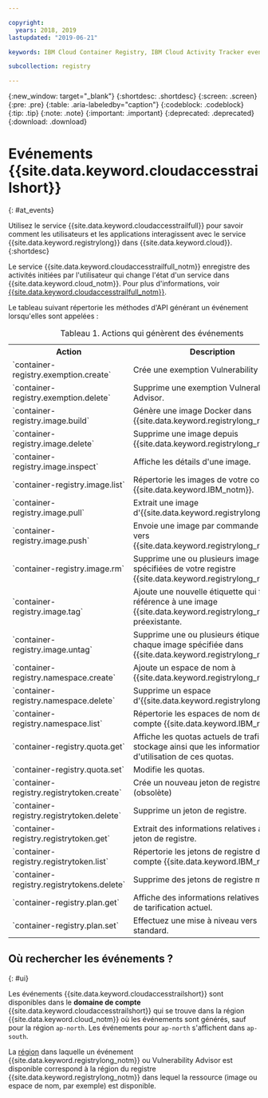 ```yaml
---

copyright:
  years: 2018, 2019
lastupdated: "2019-06-21"

keywords: IBM Cloud Container Registry, IBM Cloud Activity Tracker events, Activity Tracker events, events, track,

subcollection: registry

---
```


{:new_window: target="_blank"}
{:shortdesc: .shortdesc}
{:screen: .screen}
{:pre: .pre}
{:table: .aria-labeledby="caption"}
{:codeblock: .codeblock}
{:tip: .tip}
{:note: .note}
{:important: .important}
{:deprecated: .deprecated}
{:download: .download}

# Evénements {{site.data.keyword.cloudaccesstrailshort}}
{: #at_events}

Utilisez le service {{site.data.keyword.cloudaccesstrailfull}} pour savoir comment les utilisateurs et les applications interagissent avec le service {{site.data.keyword.registrylong}} dans {{site.data.keyword.cloud}}.
{:shortdesc}

Le service {{site.data.keyword.cloudaccesstrailfull_notm}} enregistre des activités initiées par l'utilisateur qui change l'état d'un service dans {{site.data.keyword.cloud_notm}}.
Pour plus d'informations, voir [{{site.data.keyword.cloudaccesstrailfull_notm}}](/docs/services/cloud-activity-tracker?topic=cloud-activity-tracker-getting-started#getting-started).

Le tableau suivant répertorie les méthodes d'API générant un événement lorsqu'elles sont appelées :

<table>
  <caption>Tableau 1. Actions qui génèrent des événements</caption>
  <tr>
    <th>Action</th>
	  <th>Description</th>
  </tr>
  <tr>
    <td>`container-registry.exemption.create`</td>
	  <td>Crée une exemption Vulnerability Advisor.</td>
  </tr>
  <tr>
    <td>`container-registry.exemption.delete`</td>
	  <td>Supprime une exemption Vulnerability Advisor.</td>
  </tr>
  <tr>
    <td>`container-registry.image.build`</td>
	  <td>Génère une image Docker dans {{site.data.keyword.registrylong_notm}}.</td>
  </tr>
  <tr>
    <td>`container-registry.image.delete`</td>
	  <td>Supprime une image depuis {{site.data.keyword.registrylong_notm}}.</td>
  </tr>
  <tr>
    <td>`container-registry.image.inspect`</td>
	  <td>Affiche les détails d'une image.</td>
  </tr>
  <tr>
    <td>`container-registry.image.list`</td>
	  <td>Répertorie les images de votre compte {{site.data.keyword.IBM_notm}}.</td>
  </tr>
  <tr>
    <td>`container-registry.image.pull`</td>
	  <td>Extrait une image d'{{site.data.keyword.registrylong_notm}}.</td>
  </tr>
  <tr>
    <td>`container-registry.image.push`</td>
	  <td>Envoie une image par commande push vers {{site.data.keyword.registrylong_notm}}.</td>
  </tr>
    <td>`container-registry.image.rm`</td>
	  <td>Supprime une ou plusieurs images spécifiées de votre registre {{site.data.keyword.registrylong_notm}}.</td>
  </tr>
  <tr>
    <td>`container-registry.image.tag`</td>
	  <td>Ajoute une nouvelle étiquette qui fait référence à une image {{site.data.keyword.registrylong_notm}} préexistante.</td>
  </tr>
   <tr>
    <td>`container-registry.image.untag`</td>
	  <td>Supprime une ou plusieurs étiquettes de chaque image spécifiée dans {{site.data.keyword.registrylong_notm}}.</td>
  </tr>
  <tr>
    <td>`container-registry.namespace.create`</td>
	  <td>Ajoute un espace de nom à {{site.data.keyword.registrylong_notm}}.</td>
  </tr>
  <tr>
    <td>`container-registry.namespace.delete`</td>
	  <td>Supprime un espace d'{{site.data.keyword.registrylong_notm}}.</td>
  </tr>
  <tr>
    <td>`container-registry.namespace.list`</td>
	  <td>Répertorie les espaces de nom de votre compte {{site.data.keyword.IBM_notm}}.</td>
  </tr>
  <tr>
    <td>`container-registry.quota.get`</td>
	  <td>Affiche les quotas actuels de trafic et de stockage ainsi que les informations d'utilisation de ces quotas.</td>
  </tr>
  <tr>
    <td>`container-registry.quota.set`</td>
	  <td>Modifie les quotas.</td>
  </tr>
  <tr>
    <td>`container-registry.registrytoken.create`</td>
	  <td>Crée un nouveau jeton de registre. (obsolète)</td>
  </tr>
  <tr>
    <td>`container-registry.registrytoken.delete`</td>
	  <td>Supprime un jeton de registre.</td>
  </tr>
  <tr>
    <td>`container-registry.registrytoken.get`</td>
	  <td>Extrait des informations relatives à un jeton de registre.</td>
  </tr>
  <tr>
    <td>`container-registry.registrytoken.list`</td>
	  <td>Répertorie les jetons de registre de votre compte {{site.data.keyword.IBM_notm}}.</td>
  </tr>
  <tr>
    <td>`container-registry.registrytokens.delete`</td>
	  <td>Supprime des jetons de registre multiples.</td>
  </tr>
  <tr>
    <td>`container-registry.plan.get`</td>
	  <td>Affiche des informations relatives au plan de tarification actuel.</td>
  </tr>
  <tr>
    <td>`container-registry.plan.set`</td>
	  <td>Effectuez une mise à niveau vers le plan standard.</td>
  </tr>
 </table>

## Où rechercher les événements ?
{: #ui}

Les événements {{site.data.keyword.cloudaccesstrailshort}} sont disponibles dans le **domaine de compte** {{site.data.keyword.cloudaccesstrailshort}} qui se trouve dans la région {{site.data.keyword.cloud_notm}} où les événements sont générés, sauf pour la région `ap-north`. Les événements pour `ap-north` s'affichent dans `ap-south`.

La [région](/docs/services/Registry?topic=registry-registry_overview#registry_regions) dans laquelle un événement {{site.data.keyword.registrylong_notm}} ou Vulnerability Advisor est disponible correspond à la région du registre {{site.data.keyword.registrylong_notm}} dans lequel la ressource (image ou espace de nom, par exemple) est disponible.
